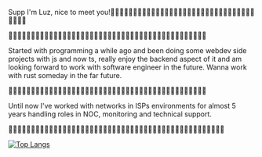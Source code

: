 Supp I'm Luz, nice to meet you!🌹🌹🌹🌹🌹🌹🌹🌹🌹🌹🌹🌹🌹🌹🌹🌹🌹🌹🌹🌹🌹🌹🌹🌹🌹🌹🌹🌹🌹🌹🌹🌹🌹🌹🌹🌹

🥀🥀🥀🥀🥀🥀🥀🥀🥀🥀🥀🥀🥀🥀🥀🥀🥀🥀🥀🥀🥀🥀🥀🥀🥀🥀🥀🥀🥀🥀🥀🥀🥀🥀🥀🥀🥀🥀🥀🥀🥀🥀🥀🥀

Started with programming a while ago and been doing some webdev side projects with js and now ts, really enjoy the backend aspect of it and am looking forward to work with software engineer in the future. Wanna work with rust someday in the far future.

💐💐💐💐💐💐💐💐💐💐💐💐💐💐💐💐💐💐💐💐💐💐💐💐💐💐💐💐💐💐💐💐💐💐💐💐💐💐💐💐💐💐💐💐

Until now I've worked with networks in ISPs environments for almost 5 years handling roles in NOC, monitoring and technical support.

🎴🎴🎴🎴🎴🎴🎴🎴🎴🎴🎴🎴🎴🎴🎴🎴🎴🎴🎴🎴🎴🎴🎴🎴🎴🎴🎴🎴🎴🎴🎴🎴🎴🎴🎴🎴🎴🎴🎴🎴🎴🎴🎴🎴🎴🎴🎴🎴

[![Top Langs](https://github-readme-stats.vercel.app/api/top-langs/?username=htmluz&size_weight=0.4&count_weight=0.5&hide=scss,css,html&layout=compact&theme=dark)](https://github.com/anuraghazra/github-readme-stats) 

